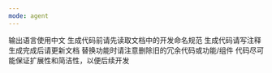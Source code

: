 ```yaml
---
mode: agent
---
```

输出语言使用中文 生成代码前请先读取文档中的开发命名规范 生成代码请写注释 生成完成后请更新文档 替换功能时请注意删除旧的冗余代码或功能/组件 代码尽可能保证扩展性和简洁性，以便后续开发